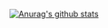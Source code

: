 [![Anurag's github stats](https://github-readme-stats.vercel.app/api?username=victorabarros&count_private=true&show_icons=true&theme=radical)](https://github.com/anuraghazra/github-readme-stats)
